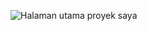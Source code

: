 ![Halaman utama proyek saya](https://user-images.githubusercontent.com/1234567/123456789-abcdef.png)
